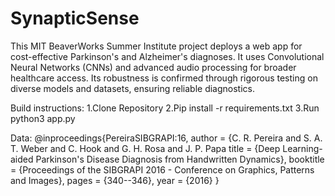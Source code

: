 # SynapticSense
This MIT BeaverWorks Summer Institute project deploys a web app for cost-effective Parkinson's and Alzheimer's diagnoses. It uses Convolutional Neural Networks (CNNs) and advanced audio processing for broader healthcare access. Its robustness is confirmed through rigorous testing on diverse models and datasets, ensuring reliable diagnostics.


Build instructions: 
  1.Clone Repository
  2.Pip install -r requirements.txt
  3.Run python3 app.py


Data:
@inproceedings{PereiraSIBGRAPI:16,
author = {C. R. Pereira and S. A. T. Weber and C. Hook and G. H. Rosa and J. P. Papa
title = {Deep Learning-aided Parkinson's Disease Diagnosis from Handwritten Dynamics},
booktitle = {Proceedings of the SIBGRAPI 2016 - Conference on Graphics, Patterns and Images},
pages = {340--346},
year = {2016}
}
